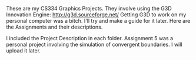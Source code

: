 These are my CS334 Graphics Projects. They involve using the G3D Innovation Engine: http://g3d.sourceforge.net/
Getting G3D to work on my personal computer was a bitch. I'll try and make a guide for it later. Here are the Assignments and their descriptions.

I included the Project Description in each folder. Assignment 5 was a personal project involving the simulation of
convergent boundaries. I will upload it later.